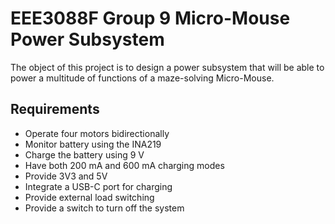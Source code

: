 # EEE3088F Group 9 Micro-Mouse Power Subsystem 

The object of this project is to design a power subsystem that will be able to power a multitude of functions of a maze-solving Micro-Mouse.  

## Requirements
- Operate four motors bidirectionally
- Monitor battery using the INA219
- Charge the battery using 9 V
- Have both 200 mA and 600 mA charging modes
- Provide 3V3 and 5V
- Integrate a USB-C port for charging
- Provide external load switching
- Provide a switch to turn off the system







